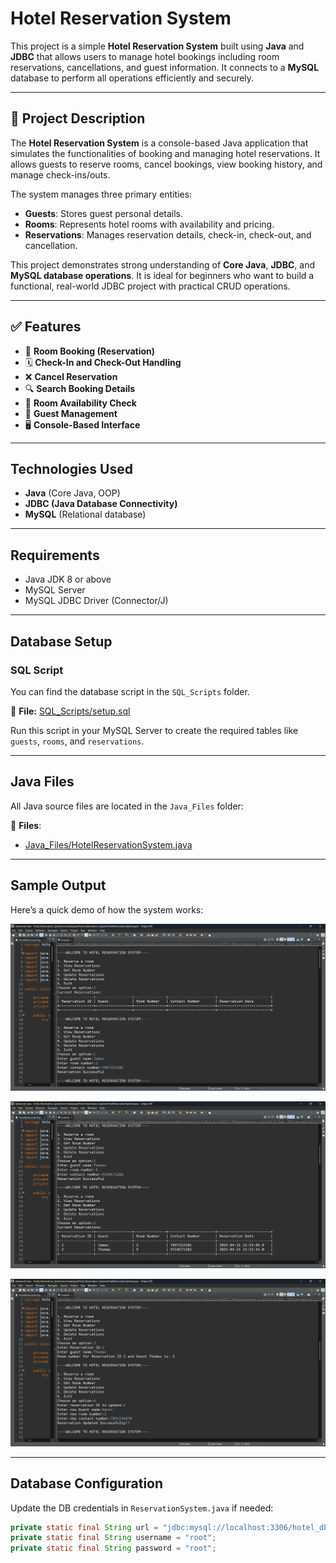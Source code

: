 # Hotel Reservation System

This project is a simple **Hotel Reservation System** built using **Java** and **JDBC** that allows users to manage hotel bookings including room reservations, cancellations, and guest information. It connects to a **MySQL** database to perform all operations efficiently and securely.

---

## 🚀 Project Description

The **Hotel Reservation System** is a console-based Java application that simulates the functionalities of booking and managing hotel reservations. It allows guests to reserve rooms, cancel bookings, view booking history, and manage check-ins/outs.

The system manages three primary entities:
- **Guests**: Stores guest personal details.
- **Rooms**: Represents hotel rooms with availability and pricing.
- **Reservations**: Manages reservation details, check-in, check-out, and cancellation.

This project demonstrates strong understanding of **Core Java**, **JDBC**, and **MySQL database operations**. It is ideal for beginners who want to build a functional, real-world JDBC project with practical CRUD operations. 

---

## ✅ Features

- 📝 **Room Booking (Reservation)**
- 🗓️ **Check-In and Check-Out Handling**
- ❌ **Cancel Reservation**
- 🔍 **Search Booking Details**
- 🏨 **Room Availability Check**
- 👤 **Guest Management**
- 🖥️ **Console-Based Interface**

---

## Technologies Used

- **Java** (Core Java, OOP)
- **JDBC (Java Database Connectivity)**
- **MySQL** (Relational database)

---

## Requirements

- Java JDK 8 or above
- MySQL Server
- MySQL JDBC Driver (Connector/J)

---

## Database Setup

### SQL Script

You can find the database script in the `SQL_Scripts` folder.

📁 **File:** [SQL_Scripts/setup.sql](SQL_Scripts/setup.sql)

Run this script in your MySQL Server to create the required tables like `guests`, `rooms`, and `reservations`.

---

## Java Files

All Java source files are located in the `Java_Files` folder:

📁 **Files**:
- [Java_Files/HotelReservationSystem.java](Java_Files/HotelReservationSystem.java)


---

## Sample Output

Here’s a quick demo of how the system works:

![Output1](Assets/screenshots/output1.png)

![Output2](Assets/screenshots/output2.png)

![Output3](Assets/screenshots/output3.png)

---

## Database Configuration

Update the DB credentials in `ReservationSystem.java` if needed:

```java
private static final String url = "jdbc:mysql://localhost:3306/hotel_db";
private static final String username = "root";
private static final String password = "root";

